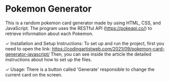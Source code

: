 # Pokemon Generator




This is a random pokemon card generator made by using HTML, CSS, and JavaScript. The program uses the RESTful API (https://pokeapi.co/) to retrieve information about each Pokemon. 





✓ Installation and Setup Instructions:
To set up and run the project, first you need to open the link: https://codingartistweb.com/2021/09/pokemon-card-generator-javascript/
Then, you can see inside the article the detailed instructions about how to set up the files. 





✓ Usage:
There is a button called 'Generate' responsible to change the current card on the screen.

